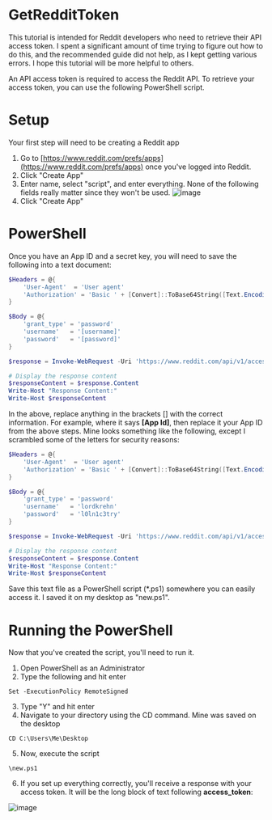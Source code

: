 # GetRedditToken
This tutorial is intended for Reddit developers who need to retrieve their API access token. I spent a significant amount of time trying to figure out how to do this, and the recommended guide did not help, as I kept getting various errors. I hope this tutorial will be more helpful to others.

An API access token is required to access the Reddit API. To retrieve your access token, you can use the following PowerShell script.

# Setup

Your first step will need to be creating a Reddit app

1. Go to [https://www.reddit.com/prefs/apps](https://www.reddit.com/prefs/apps) once you've logged into Reddit.
2. Click "Create App"
3. Enter name, select "script", and enter everything. None of the following fields really matter since they won't be used.
![image](https://github.com/rkrehn/GetRedditToken/assets/15220483/158d363c-7892-47e3-a0da-b372b3457c5b)
4. Click "Create App"

# PowerShell

Once you have an App ID and a secret key, you will need to save the following into a text document:

```PowerShell
$Headers = @{
    'User-Agent'  = 'User agent'
    'Authorization' = 'Basic ' + [Convert]::ToBase64String([Text.Encoding]::ASCII.GetBytes('[App Id]:[Secret Key]'))
}

$Body = @{
    'grant_type' = 'password'
    'username'   = '[username]'
    'password'   = '[password]'
}

$response = Invoke-WebRequest -Uri 'https://www.reddit.com/api/v1/access_token' -Method POST -Headers $Headers -Body $Body

# Display the response content
$responseContent = $response.Content
Write-Host "Response Content:"
Write-Host $responseContent
```

In the above, replace anything in the brackets [] with the correct information. For example, where it says **[App Id]**, then replace it your App ID from the above steps. Mine looks something like the following, except I scrambled some of the letters for security reasons:

```PowerShell
$Headers = @{
    'User-Agent'  = 'User agent'
    'Authorization' = 'Basic ' + [Convert]::ToBase64String([Text.Encoding]::ASCII.GetBytes('pasFsdLQ3swX3dsfdzx35w:aeEGAROQdwqPftDD5UBCf_3rDGTnbs'))
}

$Body = @{
    'grant_type' = 'password'
    'username'   = 'lordkrehn'
    'password'   = 'l0ln1c3try'
}

$response = Invoke-WebRequest -Uri 'https://www.reddit.com/api/v1/access_token' -Method POST -Headers $Headers -Body $Body

# Display the response content
$responseContent = $response.Content
Write-Host "Response Content:"
Write-Host $responseContent
```

Save this text file as a PowerShell script (*.ps1) somewhere you can easily access it. I saved it on my desktop as "new.ps1". 

# Running the PowerShell

Now that you've created the script, you'll need to run it.

1. Open PowerShell as an Administrator
2. Type the following and hit enter
```
Set -ExecutionPolicy RemoteSigned
```
3. Type "Y" and hit enter
4. Navigate to your directory using the CD command. Mine was saved on the desktop
```
CD C:\Users\Me\Desktop
```
5. Now, execute the script
```
\new.ps1
```
6. If you set up everything correctly, you'll receive a response with your access token. It will be the long block of text following **access_token**:

![image](https://github.com/rkrehn/GetRedditToken/assets/15220483/253001d6-54e1-4e75-ad94-13bacb90acbd)

